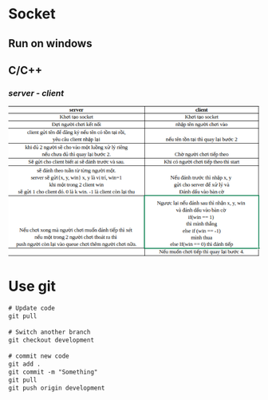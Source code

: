 # Socket
## Run on windows
## C/C++
### *server - client*
![server - client](./picture/server-client.png)

# Use git
```
# Update code
git pull

# Switch another branch
git checkout development

# commit new code
git add .
git commit -m "Something"
git pull
git push origin development

```
